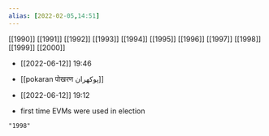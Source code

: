 ```yaml
---
alias: [2022-02-05,14:51]
---
```

[[1990]] [[1991]] [[1992]] [[1993]] [[1994]] [[1995]] [[1996]] [[1997]] [[1998]] [[1999]] [[2000]]

- [[2022-06-12]] 19:46
- [[pokaran पोखरण پوکھران]]

- [[2022-06-12]] 19:12
- first time EVMs were used in election
```query
"1998"
```